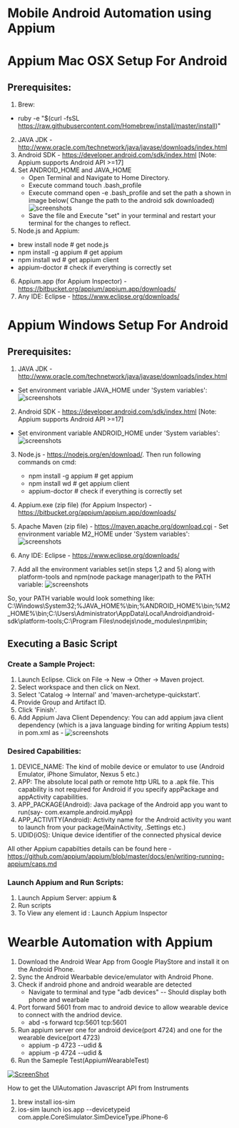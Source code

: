 # Mobile Android Automation using Appium

# Appium Mac OSX Setup For Android
## Prerequisites:
1. Brew:
  * ruby -e "$(curl -fsSL https://raw.githubusercontent.com/Homebrew/install/master/install)"
2. JAVA JDK - http://www.oracle.com/technetwork/java/javase/downloads/index.html
3. Android SDK - https://developer.android.com/sdk/index.html [Note: Appium supports Android API >=17]
4. Set ANDROID_HOME and JAVA_HOME
   * Open Terminal and Navigate to Home Directory.
   * Execute command touch .bash_profile
   * Execute command open -e .bash_profile and set the path a shown in image below( Change the path to the android sdk downloaded)
![screenshots](https://raw.githubusercontent.com/SmritiTuteja/VodQa_MobileAutomationWorkShop/master/screenshots/set_bash_profile.png)
   * Save the file and Execute "set" in your terminal and restart your terminal for the changes to reflect.
5. Node.js and Appium:
  * brew install node    # get node.js
  * npm install -g appium     # get appium
  * npm install wd    # get appium client
  * appium-doctor     # check if everything is correctly set
6. Appium.app (for Appium Inspector) - https://bitbucket.org/appium/appium.app/downloads/
7. Any IDE: Eclipse - https://www.eclipse.org/downloads/

# Appium Windows Setup For Android
## Prerequisites:
1. JAVA JDK - http://www.oracle.com/technetwork/java/javase/downloads/index.html
  * Set environment variable JAVA_HOME under 'System variables':  ![screenshots](https://raw.githubusercontent.com/SmritiTuteja/VodQa_MobileAutomationWorkShop/master/screenshots/set%20java-home.PNG)

2. Android SDK - https://developer.android.com/sdk/index.html [Note: Appium supports Android API >=17]
  * Set environment variable ANDROID_HOME under 'System variables': ![screenshots](https://raw.githubusercontent.com/SmritiTuteja/VodQa_MobileAutomationWorkShop/master/screenshots/set%20android-home.PNG)

3. Node.js - https://nodejs.org/en/download/. Then run following commands on cmd:
    * npm install -g appium    # get appium
    * npm install wd    # get appium client
    * appium-doctor    # check if everything is correctly set
4. Appium.exe (zip file) (for Appium Inspector) - https://bitbucket.org/appium/appium.app/downloads/
5. Apache Maven (zip file) - https://maven.apache.org/download.cgi - Set environment variable M2_HOME under 'System variables': 
![screenshots](https://raw.githubusercontent.com/SmritiTuteja/VodQa_MobileAutomationWorkShop/master/screenshots/set%20maven-home.PNG)

6. Any IDE: Eclipse - https://www.eclipse.org/downloads/
7. Add all the environment variables set(in steps 1,2 and 5) along with platform-tools and npm(node package manager)path to the PATH variable: 
![screenshots](https://raw.githubusercontent.com/SmritiTuteja/VodQa_MobileAutomationWorkShop/master/screenshots/set%20path%20variable.PNG)

So, your PATH variable would look something like:
C:\Windows\System32;%JAVA_HOME%\bin;%ANDROID_HOME%\bin;%M2_HOME%\bin;C:\Users\Administrator\AppData\Local\Android\android-sdk\platform-tools;C:\Program Files\nodejs\node_modules\npm\bin;




## Executing a Basic Script 
### Create a Sample Project:
1. Launch Eclipse. Click on File -> New -> Other -> Maven project.
2. Select workspace and then click on Next.
3. Select 'Catalog -> Internal' and 'maven-archetype-quickstart'.
3. Provide Group and Artifact ID.
4. Click 'Finish'.
5. Add Appium Java Client Dependency: You can add appium java client dependency (which is a java language binding for writing Appium tests) in pom.xml as - ![screenshots](https://raw.githubusercontent.com/SmritiTuteja/VodQa_MobileAutomationWorkShop/master/screenshots/java_client_dependency.PNG)

### Desired Capabilities: 
1.  DEVICE_NAME: The kind of mobile device or emulator to use (Android Emulator, iPhone Simulator, Nexus 5 etc.)
2.  APP: The absolute local path or remote http URL to a .apk file. This capability is not required for Android if you specify appPackage and appActivity capabilities.
3.  APP_PACKAGE(Android): Java package of the Android app you want to run(say- com.example.android.myApp)
4.  APP_ACTIVITY(Android): Activity name for the Android activity you want to launch from your package(MainActivity, .Settings etc.)
5.  UDID(iOS): Unique device identifier of the connected physical device

All other Appium capabilties details can be found here - https://github.com/appium/appium/blob/master/docs/en/writing-running-appium/caps.md

### Launch Appium and Run Scripts:
1. Launch Appium Server:  appium &
2. Run scripts
3. To View any element id : Launch Appium Inspector

# Wearble Automation with Appium

 1. Download the Android Wear App from Google PlayStore and install it on the Android Phone.
 2. Sync the Android Wearbable device/emulator with Android Phone.
 3. Check if android phone and android wearable are detected
    * Navigate to terminal and type "adb devices" -- Should display both phone and wearbale
 4. Port forward 5601 from mac to android device to allow wearable device to connect with the andriod device.
    * abd -s <device-serial-no> forward tcp:5601 tcp:5601
 5. Run appium server one for android device(port 4724) and one for the wearable device(port 4723)
    * appium -p 4723 --udid <wearbale-serial-number> &
    * appium -p 4724 --udid <android-phone-serial-number> &
 6. Run the Sameple Test(AppiumWearableTest)
 
[![ScreenShot](https://i.ytimg.com/vi/ULXhQTyLVIA/0.jpg?time=1439788986539)](https://www.youtube.com/watch?v=ULXhQTyLVIA)


How to get the UIAutomation Javascript API from Instruments

  1. brew install ios-sim
  2. ios-sim launch ios.app --devicetypeid com.apple.CoreSimulator.SimDeviceType.iPhone-6  

